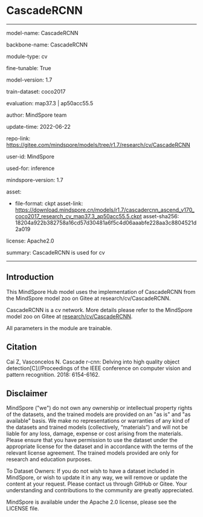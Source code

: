 # CascadeRCNN

---

model-name: CascadeRCNN

backbone-name: CascadeRCNN

module-type: cv

fine-tunable: True

model-version: 1.7

train-dataset: coco2017

evaluation: map37.3 | ap50acc55.5

author: MindSpore team

update-time: 2022-06-22

repo-link: <https://gitee.com/mindspore/models/tree/r1.7/research/cv/CascadeRCNN>

user-id: MindSpore

used-for: inference

mindspore-version: 1.7

asset:

-
    file-format: ckpt
    asset-link: <https://download.mindspore.cn/models/r1.7/cascadercnn_ascend_v170_coco2017_research_cv_map37.3_ap50acc55.5.ckpt>
    asset-sha256: 18204a922b382758a16cd57d30481a6f5c4d06aaabfe228aa3c8804521d2a019

license: Apache2.0

summary: CascadeRCNN is used for cv

---

## Introduction

This MindSpore Hub model uses the implementation of CascadeRCNN from the MindSpore model zoo on Gitee at research/cv/CascadeRCNN.

CascadeRCNN is a cv network. More details please refer to the MindSpore model zoo on Gitee at [research/cv/CascadeRCNN](https://gitee.com/mindspore/models/blob/r1.7/research/cv/CascadeRCNN/README.md).

All parameters in the module are trainable.

## Citation

Cai Z, Vasconcelos N. Cascade r-cnn: Delving into high quality object detection[C]//Proceedings of the IEEE conference on computer vision and pattern recognition. 2018: 6154-6162.

## Disclaimer

MindSpore ("we") do not own any ownership or intellectual property rights of the datasets, and the trained models are provided on an "as is" and "as available" basis. We make no representations or warranties of any kind of the datasets and trained models (collectively, “materials”) and will not be liable for any loss, damage, expense or cost arising from the materials. Please ensure that you have permission to use the dataset under the appropriate license for the dataset and in accordance with the terms of the relevant license agreement. The trained models provided are only for research and education purposes.

To Dataset Owners: If you do not wish to have a dataset included in MindSpore, or wish to update it in any way, we will remove or update the content at your request. Please contact us through GitHub or Gitee. Your understanding and contributions to the community are greatly appreciated.

MindSpore is available under the Apache 2.0 license, please see the LICENSE file.
